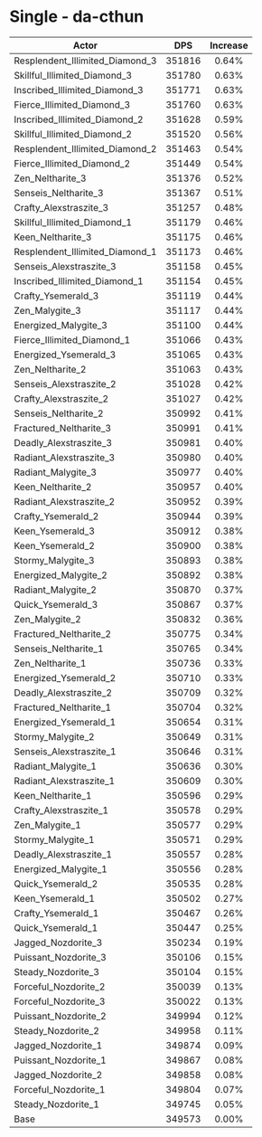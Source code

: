 # Single - da-cthun
| Actor | DPS | Increase |
|---|:---:|:---:|
|Resplendent_Illimited_Diamond_3|351816|0.64%|
|Skillful_Illimited_Diamond_3|351780|0.63%|
|Inscribed_Illimited_Diamond_3|351771|0.63%|
|Fierce_Illimited_Diamond_3|351760|0.63%|
|Inscribed_Illimited_Diamond_2|351628|0.59%|
|Skillful_Illimited_Diamond_2|351520|0.56%|
|Resplendent_Illimited_Diamond_2|351463|0.54%|
|Fierce_Illimited_Diamond_2|351449|0.54%|
|Zen_Neltharite_3|351376|0.52%|
|Senseis_Neltharite_3|351367|0.51%|
|Crafty_Alexstraszite_3|351257|0.48%|
|Skillful_Illimited_Diamond_1|351179|0.46%|
|Keen_Neltharite_3|351175|0.46%|
|Resplendent_Illimited_Diamond_1|351173|0.46%|
|Senseis_Alexstraszite_3|351158|0.45%|
|Inscribed_Illimited_Diamond_1|351154|0.45%|
|Crafty_Ysemerald_3|351119|0.44%|
|Zen_Malygite_3|351117|0.44%|
|Energized_Malygite_3|351100|0.44%|
|Fierce_Illimited_Diamond_1|351066|0.43%|
|Energized_Ysemerald_3|351065|0.43%|
|Zen_Neltharite_2|351063|0.43%|
|Senseis_Alexstraszite_2|351028|0.42%|
|Crafty_Alexstraszite_2|351027|0.42%|
|Senseis_Neltharite_2|350992|0.41%|
|Fractured_Neltharite_3|350991|0.41%|
|Deadly_Alexstraszite_3|350981|0.40%|
|Radiant_Alexstraszite_3|350980|0.40%|
|Radiant_Malygite_3|350977|0.40%|
|Keen_Neltharite_2|350957|0.40%|
|Radiant_Alexstraszite_2|350952|0.39%|
|Crafty_Ysemerald_2|350944|0.39%|
|Keen_Ysemerald_3|350912|0.38%|
|Keen_Ysemerald_2|350900|0.38%|
|Stormy_Malygite_3|350893|0.38%|
|Energized_Malygite_2|350892|0.38%|
|Radiant_Malygite_2|350870|0.37%|
|Quick_Ysemerald_3|350867|0.37%|
|Zen_Malygite_2|350832|0.36%|
|Fractured_Neltharite_2|350775|0.34%|
|Senseis_Neltharite_1|350765|0.34%|
|Zen_Neltharite_1|350736|0.33%|
|Energized_Ysemerald_2|350710|0.33%|
|Deadly_Alexstraszite_2|350709|0.32%|
|Fractured_Neltharite_1|350704|0.32%|
|Energized_Ysemerald_1|350654|0.31%|
|Stormy_Malygite_2|350649|0.31%|
|Senseis_Alexstraszite_1|350646|0.31%|
|Radiant_Malygite_1|350636|0.30%|
|Radiant_Alexstraszite_1|350609|0.30%|
|Keen_Neltharite_1|350596|0.29%|
|Crafty_Alexstraszite_1|350578|0.29%|
|Zen_Malygite_1|350577|0.29%|
|Stormy_Malygite_1|350571|0.29%|
|Deadly_Alexstraszite_1|350557|0.28%|
|Energized_Malygite_1|350556|0.28%|
|Quick_Ysemerald_2|350535|0.28%|
|Keen_Ysemerald_1|350502|0.27%|
|Crafty_Ysemerald_1|350467|0.26%|
|Quick_Ysemerald_1|350447|0.25%|
|Jagged_Nozdorite_3|350234|0.19%|
|Puissant_Nozdorite_3|350106|0.15%|
|Steady_Nozdorite_3|350104|0.15%|
|Forceful_Nozdorite_2|350039|0.13%|
|Forceful_Nozdorite_3|350022|0.13%|
|Puissant_Nozdorite_2|349994|0.12%|
|Steady_Nozdorite_2|349958|0.11%|
|Jagged_Nozdorite_1|349874|0.09%|
|Puissant_Nozdorite_1|349867|0.08%|
|Jagged_Nozdorite_2|349858|0.08%|
|Forceful_Nozdorite_1|349804|0.07%|
|Steady_Nozdorite_1|349745|0.05%|
|Base|349573|0.00%|
